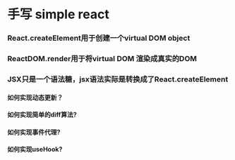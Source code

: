 # 手写 simple react

### React.createElement用于创建一个virtual DOM object
### ReactDOM.render用于将virtual DOM 渲染成真实的DOM
### JSX只是一个语法糖，jsx语法实际是转换成了React.createElement

#### 如何实现动态更新？
#### 如何实现简单的diff算法?
#### 如何实现事件代理?
#### 如何实现useHook?